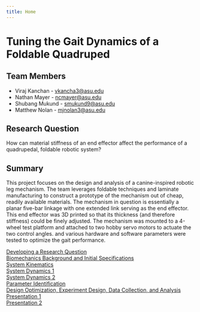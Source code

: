 ```yaml
---
title: Home
---
```


# Tuning the Gait Dynamics of a Foldable Quadruped


## Team Members
* Viraj Kanchan - vkancha3@asu.edu
* Nathan Mayer - ncmayer@asu.edu
* Shubang Mukund - smukund9@asu.edu
* Matthew Nolan - mjnolan3@asu.edu


## Research Question

How can material stiffness of an end effector affect the performance of a quadrupedal, foldable robotic system?

## Summary

This project focuses on the design and analysis of a canine-inspired robotic leg mechanism. The team leverages foldable techniques and laminate manufacturing to construct a prototype of the mechanism out of cheap, readily available materials. The mechanism in question is essentially a planar five-bar linkage with one extended link serving as the end effector. This end effector was 3D printed so that its thickness (and therefore stiffness) could be finely adjusted. The mechanism was mounted to a 4-wheel test platform and attached to two hobby servo motors to actuate the two control angles. and various hardware and software parameters were tested to optimize the gait performance. 

[Developing a Research Question](/assignment-1-research-question)\
[Biomechanics Background and Initial Specifications](Biomechanics_Background_and_Initial_Specifications.pdf)\
[System Kinematics](https://nbviewer.org/github/matt-nolan11/matt-nolan11.github.io/blob/main/System_Kinematics_Final.ipynb)\
[System Dynamics 1](https://nbviewer.org/github/matt-nolan11/matt-nolan11.github.io/blob/main/System_Dynamics_Final.ipynb)\
[System Dynamics 2](https://nbviewer.org/github/matt-nolan11/matt-nolan11.github.io/blob/main/System_Dynamics_2.ipynb)\
[Parameter Identification](/ParameterIDIndex.md)\
[Design Optimization, Experiment Design, Data Collection, and Analysis](/OptimizationIndex)\
[Presentation 1](/presentation-1)\
[Presentation 2](/presentation-2)
